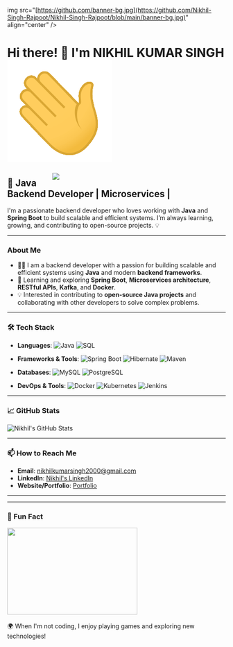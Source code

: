 img src="[https://github.com/banner-bg.jpg](https://github.com/Nikhil-Singh-Rajpoot/Nikhil-Singh-Rajpoot/blob/main/banner-bg.jpg)" align="center" />

# Hi there! 👋 I'm NIKHIL KUMAR SINGH ![wave](https://raw.githubusercontent.com/ABSphreak/ABSphreak/master/gifs/Hi.gif)

<img src="https://media.giphy.com/media/du3J3cXyzhj75IOgvA/giphy.gif" width="400" align="right"/>

## 🚀 Java Backend Developer | Microservices |
I'm a passionate backend developer who loves working with **Java** and **Spring Boot** to build scalable and efficient systems. I’m always learning, growing, and contributing to open-source projects. 💡

---


### About Me

- 👨‍💻 I am a backend developer with a passion for building scalable and efficient systems using **Java** and modern **backend frameworks**.
- 🌱 Learning and exploring **Spring Boot**, **Microservices architecture**, **RESTful APIs**, **Kafka**, and **Docker**.
- 💡 Interested in contributing to **open-source Java projects** and collaborating with other developers to solve complex problems.

---

### 🛠️ Tech Stack

- **Languages**: 
  ![Java](https://img.shields.io/badge/Java-%23ED8B00.svg?style=flat&logo=java&logoColor=white) 
  ![SQL](https://img.shields.io/badge/SQL-025E8C.svg?style=flat&logo=postgresql&logoColor=white)

- **Frameworks & Tools**:
  ![Spring Boot](https://img.shields.io/badge/Spring%20Boot-%236DB33F.svg?style=flat&logo=spring-boot&logoColor=white)
  ![Hibernate](https://img.shields.io/badge/Hibernate-%234B6C3E.svg?style=flat&logo=hibernate&logoColor=white)
  ![Maven](https://img.shields.io/badge/Maven-C71A36.svg?style=flat&logo=apache-maven&logoColor=white)

- **Databases**:
  ![MySQL](https://img.shields.io/badge/MySQL-%2300f.svg?style=flat&logo=mysql&logoColor=white)
  ![PostgreSQL](https://img.shields.io/badge/PostgreSQL-%23336791.svg?style=flat&logo=postgresql&logoColor=white)

- **DevOps & Tools**:
  ![Docker](https://img.shields.io/badge/Docker-%230db7ed.svg?style=flat&logo=docker&logoColor=white)
  ![Kubernetes](https://img.shields.io/badge/Kubernetes-%23326CE5.svg?style=flat&logo=kubernetes&logoColor=white)
  ![Jenkins](https://img.shields.io/badge/Jenkins-%232C5263.svg?style=flat&logo=jenkins&logoColor=white)

---

### 📈 GitHub Stats

<img src="https://github-readme-stats.vercel.app/api?username=Nikhil-Singh-Rajpoot&show_icons=true&theme=radical" alt="Nikhil's GitHub Stats" />

---

### 📫 How to Reach Me

- **Email**: [nikhilkumarsingh2000@gmail.com](mailto:nikhilkumarsingh2000@gmail.com)
- **LinkedIn**: [Nikhil's LinkedIn](https://www.linkedin.com/in/nikhilsingh9312/)
- **Website/Portfolio**: [Portfolio](https://nikhil-singh-rajpoot.github.io/nikhilsportfolio/)

---

---

### 🚀 Fun Fact

<img src="https://media.giphy.com/media/26BRzozg4TCBXv6QU/giphy.gif" width="300" height="200" />

🌍 When I'm not coding, I enjoy playing games and exploring new technologies!
